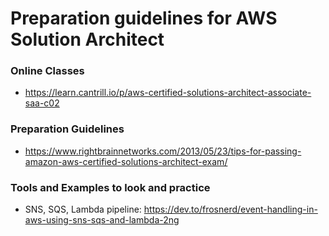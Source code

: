 # Preparation guidelines for AWS Solution Architect

### Online Classes
* https://learn.cantrill.io/p/aws-certified-solutions-architect-associate-saa-c02

### Preparation Guidelines
* https://www.rightbrainnetworks.com/2013/05/23/tips-for-passing-amazon-aws-certified-solutions-architect-exam/

### Tools and Examples to look and practice
* SNS, SQS, Lambda pipeline: https://dev.to/frosnerd/event-handling-in-aws-using-sns-sqs-and-lambda-2ng
